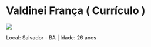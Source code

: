 # Valdinei França ( Currículo )

<img src="https://avatars1.githubusercontent.com/u/3947490?v=3&s=48"/>

Local: Salvador - BA | Idade: 26 anos
